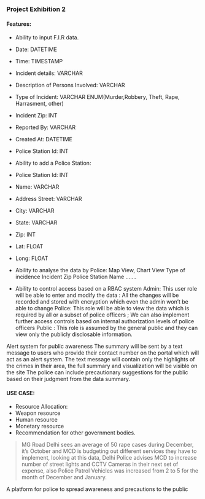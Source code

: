 ### Project Exhibition 2

#### Features:

- Ability to input F.I.R data.
 - Date: DATETIME
 - Time: TIMESTAMP
 - Incident details: VARCHAR
 - Description of Persons Involved: VARCHAR
 - Type of Incident: VARCHAR ENUM(Murder,Robbery, Theft, Rape, Harrasment, other)
 - Incident Zip: INT
 - Reported By: VARCHAR
 - Created At: DATETIME
 - Police Station Id: INT

- Ability to add a Police Station:
 - Police Station Id: INT
 - Name: VARCHAR
 - Address Street: VARCHAR
 - City: VARCHAR
 - State: VARCHAR
 - Zip: INT
 - Lat: FLOAT
 - Long: FLOAT

- Ability to analyse the data by Police:
Map View, Chart View
Type of incidence
Incident Zip
Police Station Name
…….

- Ability to control access based on a RBAC system
Admin: This user role will be able to enter and modify the data : All the changes will be recorded and stored with encryption which even the admin won’t be able to change
Police: This role will be able to view the data which is required by all or a subset of police officers ; We can also implement further access controls based on internal authorization levels of police officers
Public : This role is assumed by the general public and they can view only the publicly disclosable information.

Alert system for public awareness
The summary will be sent by a text message to users who provide their contact number on the portal which will act as an alert system.
The text message will contain only the highlights of the crimes in their area, the full summary and visualization will be visible on the site
The police can include precautionary suggestions for the public based on their judgment from the data summary.


#### USE CASE:

- Resource Allocation:
 - Weapon resource
 - Human resource
 - Monetary resource
 - Recommendation for other government bodies.
> MG Road Delhi sees an average of 50 rape cases during December, it’s October and MCD is budgeting out different services they have to implement, looking at this data, Delhi Police advises MCD to increase number of street lights and CCTV Cameras in their next set of expense, also Police Patrol Vehicles was increased from 2 to 5 for the month of December and January.

A platform for police to spread awareness and precautions to the public 
